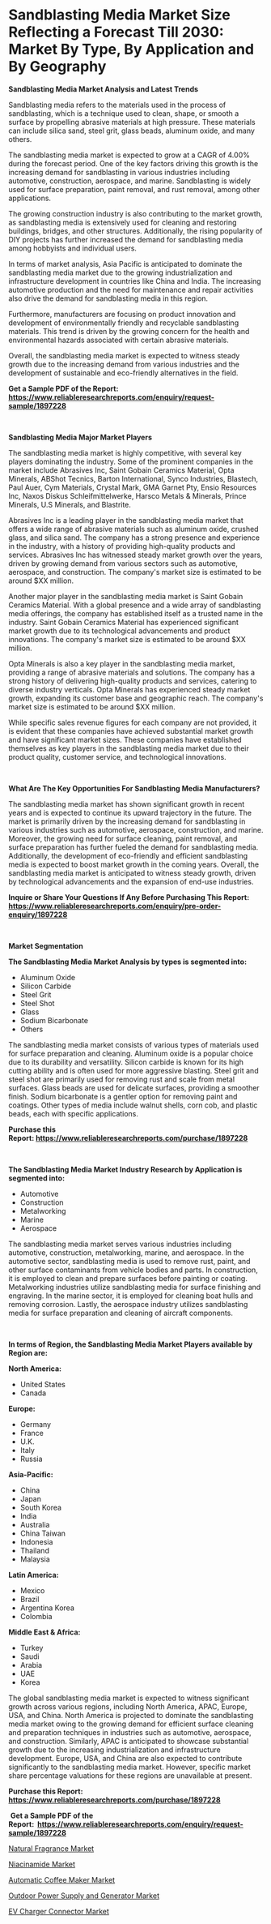 <p><h1>Sandblasting Media Market Size Reflecting a Forecast Till 2030: Market By Type, By Application and By Geography</h1></p><p><strong>Sandblasting Media Market Analysis and Latest Trends</strong></p>
<p><p>Sandblasting media refers to the materials used in the process of sandblasting, which is a technique used to clean, shape, or smooth a surface by propelling abrasive materials at high pressure. These materials can include silica sand, steel grit, glass beads, aluminum oxide, and many others.</p><p>The sandblasting media market is expected to grow at a CAGR of 4.00% during the forecast period. One of the key factors driving this growth is the increasing demand for sandblasting in various industries including automotive, construction, aerospace, and marine. Sandblasting is widely used for surface preparation, paint removal, and rust removal, among other applications.</p><p>The growing construction industry is also contributing to the market growth, as sandblasting media is extensively used for cleaning and restoring buildings, bridges, and other structures. Additionally, the rising popularity of DIY projects has further increased the demand for sandblasting media among hobbyists and individual users.</p><p>In terms of market analysis, Asia Pacific is anticipated to dominate the sandblasting media market due to the growing industrialization and infrastructure development in countries like China and India. The increasing automotive production and the need for maintenance and repair activities also drive the demand for sandblasting media in this region.</p><p>Furthermore, manufacturers are focusing on product innovation and development of environmentally friendly and recyclable sandblasting materials. This trend is driven by the growing concern for the health and environmental hazards associated with certain abrasive materials.</p><p>Overall, the sandblasting media market is expected to witness steady growth due to the increasing demand from various industries and the development of sustainable and eco-friendly alternatives in the field.</p></p>
<p><strong>Get a Sample PDF of the Report:&nbsp; <a href="https://www.reliableresearchreports.com/enquiry/request-sample/1897228">https://www.reliableresearchreports.com/enquiry/request-sample/1897228</a></strong></p>
<p>&nbsp;</p>
<p><strong>Sandblasting Media Major Market Players</strong></p>
<p><p>The sandblasting media market is highly competitive, with several key players dominating the industry. Some of the prominent companies in the market include Abrasives Inc, Saint Gobain Ceramics Material, Opta Minerals, ABShot Tecnics, Barton International, Synco Industries, Blastech, Paul Auer, Cym Materials, Crystal Mark, GMA Garnet Pty, Ensio Resources Inc, Naxos Diskus Schleifmittelwerke, Harsco Metals & Minerals, Prince Minerals, U.S Minerals, and Blastrite.</p><p>Abrasives Inc is a leading player in the sandblasting media market that offers a wide range of abrasive materials such as aluminum oxide, crushed glass, and silica sand. The company has a strong presence and experience in the industry, with a history of providing high-quality products and services. Abrasives Inc has witnessed steady market growth over the years, driven by growing demand from various sectors such as automotive, aerospace, and construction. The company's market size is estimated to be around $XX million.</p><p>Another major player in the sandblasting media market is Saint Gobain Ceramics Material. With a global presence and a wide array of sandblasting media offerings, the company has established itself as a trusted name in the industry. Saint Gobain Ceramics Material has experienced significant market growth due to its technological advancements and product innovations. The company's market size is estimated to be around $XX million.</p><p>Opta Minerals is also a key player in the sandblasting media market, providing a range of abrasive materials and solutions. The company has a strong history of delivering high-quality products and services, catering to diverse industry verticals. Opta Minerals has experienced steady market growth, expanding its customer base and geographic reach. The company's market size is estimated to be around $XX million.</p><p>While specific sales revenue figures for each company are not provided, it is evident that these companies have achieved substantial market growth and have significant market sizes. These companies have established themselves as key players in the sandblasting media market due to their product quality, customer service, and technological innovations.</p></p>
<p>&nbsp;</p>
<p><strong>What Are The Key Opportunities For Sandblasting Media Manufacturers?</strong></p>
<p><p>The sandblasting media market has shown significant growth in recent years and is expected to continue its upward trajectory in the future. The market is primarily driven by the increasing demand for sandblasting in various industries such as automotive, aerospace, construction, and marine. Moreover, the growing need for surface cleaning, paint removal, and surface preparation has further fueled the demand for sandblasting media. Additionally, the development of eco-friendly and efficient sandblasting media is expected to boost market growth in the coming years. Overall, the sandblasting media market is anticipated to witness steady growth, driven by technological advancements and the expansion of end-use industries.</p></p>
<p><strong>Inquire or Share Your Questions If Any Before Purchasing This Report: <a href="https://www.reliableresearchreports.com/enquiry/pre-order-enquiry/1897228">https://www.reliableresearchreports.com/enquiry/pre-order-enquiry/1897228</a></strong></p>
<p>&nbsp;</p>
<p><strong>Market Segmentation</strong></p>
<p><strong>The Sandblasting Media Market Analysis by types is segmented into:</strong></p>
<p><ul><li>Aluminum Oxide</li><li>Silicon Carbide</li><li>Steel Grit</li><li>Steel Shot</li><li>Glass</li><li>Sodium Bicarbonate</li><li>Others</li></ul></p>
<p><p>The sandblasting media market consists of various types of materials used for surface preparation and cleaning. Aluminum oxide is a popular choice due to its durability and versatility. Silicon carbide is known for its high cutting ability and is often used for more aggressive blasting. Steel grit and steel shot are primarily used for removing rust and scale from metal surfaces. Glass beads are used for delicate surfaces, providing a smoother finish. Sodium bicarbonate is a gentler option for removing paint and coatings. Other types of media include walnut shells, corn cob, and plastic beads, each with specific applications.</p></p>
<p><strong>Purchase this Report:&nbsp;<a href="https://www.reliableresearchreports.com/purchase/1897228">https://www.reliableresearchreports.com/purchase/1897228</a></strong></p>
<p>&nbsp;</p>
<p><strong>The Sandblasting Media Market Industry Research by Application is segmented into:</strong></p>
<p><ul><li>Automotive</li><li>Construction</li><li>Metalworking</li><li>Marine</li><li>Aerospace</li></ul></p>
<p><p>The sandblasting media market serves various industries including automotive, construction, metalworking, marine, and aerospace. In the automotive sector, sandblasting media is used to remove rust, paint, and other surface contaminants from vehicle bodies and parts. In construction, it is employed to clean and prepare surfaces before painting or coating. Metalworking industries utilize sandblasting media for surface finishing and engraving. In the marine sector, it is employed for cleaning boat hulls and removing corrosion. Lastly, the aerospace industry utilizes sandblasting media for surface preparation and cleaning of aircraft components.</p></p>
<p>&nbsp;</p>
<p><strong>In terms of Region, the Sandblasting Media Market Players available by Region are:</strong></p>
<p>
    <p> <strong> North America: </strong>
        <ul>
            <li>United States</li>
            <li>Canada</li>
        </ul>
        </p> 
    <p> <strong> Europe: </strong>
        <ul>
            <li>Germany</li>
            <li>France</li>
            <li>U.K.</li>
            <li>Italy</li>
            <li>Russia</li>
        </ul>
        </p> 
    <p> <strong> Asia-Pacific: </strong>
        <ul>
            <li>China</li>
            <li>Japan</li>
            <li>South Korea</li>
            <li>India</li>
            <li>Australia</li>
            <li>China Taiwan</li>
            <li>Indonesia</li>
            <li>Thailand</li>
            <li>Malaysia</li>
        </ul>
        </p> 
    <p> <strong> Latin America: </strong>
        <ul>
            <li>Mexico</li>
            <li>Brazil</li>
            <li>Argentina Korea</li>
            <li>Colombia</li>
        </ul>
        </p> 
    <p> <strong> Middle East & Africa: </strong>
        <ul>
            <li>Turkey</li>
            <li>Saudi</li>
            <li>Arabia</li>
            <li>UAE</li>
            <li>Korea</li>
        </ul>
    </p>
    </p>
<p><p>The global sandblasting media market is expected to witness significant growth across various regions, including North America, APAC, Europe, USA, and China. North America is projected to dominate the sandblasting media market owing to the growing demand for efficient surface cleaning and preparation techniques in industries such as automotive, aerospace, and construction. Similarly, APAC is anticipated to showcase substantial growth due to the increasing industrialization and infrastructure development. Europe, USA, and China are also expected to contribute significantly to the sandblasting media market. However, specific market share percentage valuations for these regions are unavailable at present.</p></p>
<p><strong>Purchase this Report: <a href="https://www.reliableresearchreports.com/purchase/1897228">https://www.reliableresearchreports.com/purchase/1897228</a></strong></p>
<p>&nbsp;<strong>Get a Sample PDF of the Report:&nbsp;&nbsp;<a href="https://www.reliableresearchreports.com/enquiry/request-sample/1897228">https://www.reliableresearchreports.com/enquiry/request-sample/1897228</a></strong></p>
<p><strong></strong></p>
<p><p><a href="https://github.com/sndrkn/Market-Research-Report-List-1/blob/main/natural-fragrance-market.md">Natural Fragrance Market</a></p><p><a href="https://github.com/amae102299/Market-Research-Report-List-1/blob/main/niacinamide-market.md">Niacinamide Market</a></p><p><a href="https://medium.com/@shivay151299/automatic-coffee-maker-market-size-and-market-trends-complete-industry-overview-2023-to-2030-3163bd103f3c">Automatic Coffee Maker Market</a></p><p><a href="https://www.linkedin.com/pulse/outdoor-power-supply-generator-market-size-growth-forecast-fhzpe/">Outdoor Power Supply and Generator Market</a></p><p><a href="https://medium.com/@yashreports27/ev-charger-connector-market-competitive-analysis-market-trends-and-forecast-to-2030-cef2d1cc8814">EV Charger Connector Market</a></p></p>